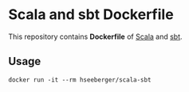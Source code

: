 # Scala and sbt Dockerfile

This repository contains **Dockerfile** of [Scala](http://www.scala-lang.org) and [sbt](http://www.scala-sbt.org).

## Usage ##

```
docker run -it --rm hseeberger/scala-sbt
```

